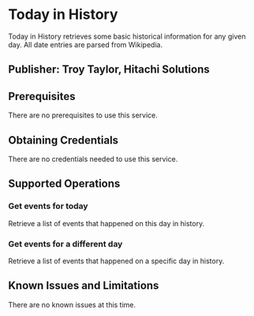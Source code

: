 # Today in History
Today in History retrieves some basic historical information for any given day. All date entries are parsed from Wikipedia.

## Publisher: Troy Taylor, Hitachi Solutions

## Prerequisites
There are no prerequisites to use this service.

## Obtaining Credentials
There are no credentials needed to use this service.

## Supported Operations
### Get events for today
Retrieve a list of events that happened on this day in history.
### Get events for a different day
Retrieve a list of events that happened on a specific day in history.

## Known Issues and Limitations
There are no known issues at this time.
